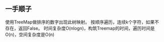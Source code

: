 ## 一手顺子
使用TreeMap做排序的数字出现此树映射。
按顺序遍历，连续k个字符，如果不存在，返回False。
时间复杂度O(nlogn)，构筑Treemap的时间，遍历时间是O(n)，空间复杂度是O(n)